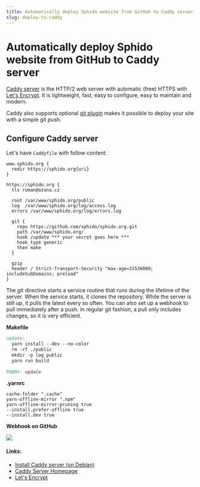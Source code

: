 ```yaml
---
title: Automatically deploy Sphido website from GitHub to Caddy server
slug: deploy-to-caddy
---
```


# Automatically deploy Sphido website from GitHub to Caddy server

[Caddy server](https://caddyserver.com/) is the HTTP/2 web server with automatic (free) 
HTTPS with [Let's Encrypt](https://letsencrypt.org/). It is lightweight, fast, 
easy to configure, easy to maintain and modern.

Caddy also supports optional [git plugin](https://caddyserver.com/docs/http.git) makes 
it possible to deploy your site with a simple git push. 

## Configure Caddy server

Let's have `Caddyfile` with follow content:
 
```
www.sphido.org {
  redir https://sphido.org{uri}
}

https://sphido.org {	
  tls roman@ozana.cz

  root /var/www/sphido.org/public
  log  /var/www/sphido.org/log/access.log
  errors /var/www/sphido.org/log/errors.log

  git {
    repo https://github.com/sphido/sphido.org.git
    path /var/www/sphido.org/
    hook /update *** your secret goes here ***
    hook_type generic
    then make
  }

  gzip
  header / Strict-Transport-Security "max-age=31536000; includeSubDomains; preload"
}
```

The git directive starts a service routine that runs during the lifetime of the server. 
When the service starts, it clones the repository. While the server is still up, 
it pulls the latest every so often. You can also set up a webhook to 
pull immediately after a push. In regular git fashion, a pull only includes 
changes, so it is very efficient. 

**Makefile**

```makefile
update:
  yarn install --dev --no-color
  rm -rf ./public
  mkdir -p log public
  yarn run build
  
PHONY: update
```

**.yarnrc** 

```text
cache-folder ".cache"
yarn-offline-mirror ".npm"
yarn-offline-mirror-pruning true
--install.prefer-offline true
--install.dev true
```

**Webhook on GitHub**

<img src="/docs/deploy-to-caddy.github.png" class="img-fluid mx-auto mb-3 border d-block" />

#### Links:

* [Install Caddy server (on Debian)](/docs/install-caddy)
* [Caddy Server Homepage](https://caddyserver.com/)
* [Let's Encrypt](https://letsencrypt.org/)